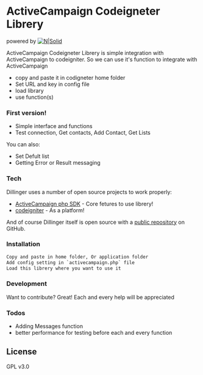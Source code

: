 # ActiveCampaign Codeigneter Librery
powered by
[![N|Solid](http://codelab7.com/assets/thumb.png)](http://codelab7.com/)

ActiveCampaign Codeigneter Librery is simple integration with ActiveCampaign to codeigniter. So we can use it's function to integrate with ActiveCampaign 

  - copy and paste it in codigneter home folder
  - Set URL and key in config file
  - load library
  - use function(s)

### First version!

  - Simple interface and functions
  - Test connection, Get contacts, Add Contact, Get Lists

You can also:
  - Set Defult list
  - Getting Error or Result messaging



### Tech

Dillinger uses a number of open source projects to work properly:

* [ActiveCampaign php SDK](https://github.com/ActiveCampaign/activecampaign-api-php) - Core fetures to use librery!
* [codeigniter](https://codeigniter.com/) - As a platform!

And of course Dillinger itself is open source with a [public repository](https://github.com/pathusutariya/ActiveCampaign-Codeigniter-Library) on GitHub.

### Installation

```txt
Copy and paste in home folder, Or application folder
Add config setting in `activecampaign.php` file
Load this librery where you want to use it
```

### Development
Want to contribute? Great! Each and every help will be appreciated

### Todos

 - Adding Messages function
 - better performance for testing before each and every function

License
----
GPL v3.0
